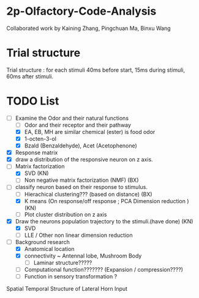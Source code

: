 # 2p-Olfactory-Code-Analysis

Collaborated work by Kaining Zhang, Pingchuan Ma, Binxu Wang

# Trial structure
Trial structure : for each stimuli 40ms before start, 15ms during stimuli, 60ms after stimuli.

# TODO List
* [ ] Examine the Odor and their natural functions
  * [ ] Odor and their receptor and their pathway
  * [x] EA, EB, MH are similar chemical (ester) is food odor
  * [x] 1-octen-3-ol
  * [x] Bzald (Benzaldehyde), Acet (Acetophenone)
* [x] Response matrix
* [x] draw a distribution of the responsive neuron on z axis.
* [ ] Matrix factorization
  * [x] SVD (KN)
  * [ ] Non negative matrix factorization (NMF) (BX)   
* [ ] classify neuron based on their response to stimulus.
  * [ ] Hierachical   clustering??? (based on distance) (BX)
  * [x] K means (On response/off response ; PCA Dimension reduction ) (KN)
  * [ ] Plot cluster distribution on z axis
* [x] Draw the neurons population trajectory to the stimuli.(have done) (KN)
  * [x] SVD
  * [ ] LLE / Other non linear dimension reduction

* [ ] Background research
  * [x] Anatomical location
  * [x] connectivity ~ Antennal lobe, Mushroom Body
    * [ ] Laminar structure?????
  * [ ] Computational function??????? (Expansion / compression????)
  * [ ] Function in sensory transformation ?

Spatial Temporal Structure of Lateral Horn Input 
